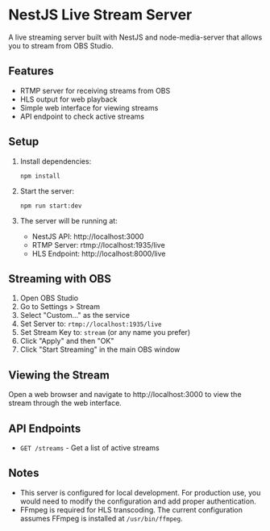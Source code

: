 # NestJS Live Stream Server

A live streaming server built with NestJS and node-media-server that allows you to stream from OBS Studio.

## Features

- RTMP server for receiving streams from OBS
- HLS output for web playback
- Simple web interface for viewing streams
- API endpoint to check active streams

## Setup

1. Install dependencies:
   ```
   npm install
   ```

2. Start the server:
   ```
   npm run start:dev
   ```

3. The server will be running at:
   - NestJS API: http://localhost:3000
   - RTMP Server: rtmp://localhost:1935/live
   - HLS Endpoint: http://localhost:8000/live

## Streaming with OBS

1. Open OBS Studio
2. Go to Settings > Stream
3. Select "Custom..." as the service
4. Set Server to: `rtmp://localhost:1935/live`
5. Set Stream Key to: `stream` (or any name you prefer)
6. Click "Apply" and then "OK"
7. Click "Start Streaming" in the main OBS window

## Viewing the Stream

Open a web browser and navigate to http://localhost:3000 to view the stream through the web interface.

## API Endpoints

- `GET /streams` - Get a list of active streams

## Notes

- This server is configured for local development. For production use, you would need to modify the configuration and add proper authentication.
- FFmpeg is required for HLS transcoding. The current configuration assumes FFmpeg is installed at `/usr/bin/ffmpeg`.
